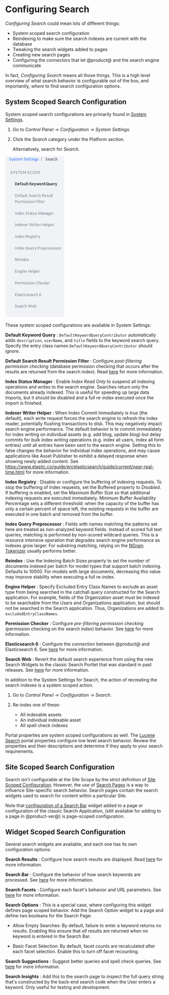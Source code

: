 # Configuring Search [](id=configuring-search)

_Configuring Search_ could mean lots of different things: 

- System scoped search configuration
- Reindexing to make sure the search indexes are current with the database
- Tweaking the search widgets added to pages
- Creating new search pages
- Configuring the connectors that let @product@ and the search engine
  communicate

In fact, _Configuring Search_ means all those things. This is a high level
overview of what search behavior is configurable out of the box, and
importantly, _where_ to find search configuration options.

## System Scoped Search Configuration [](id=system-scoped-search-configuration)

System scoped search configurations are primarily found in 
[System Settings](/discover/portal/-/knowledge_base/7-1/system-settings).

1.  Go to *Control Panel* &rarr; *Configuration* &rarr; *System Settings*.

2.  Click the *Search* category under the Platform section.

    Alternatively, search for *Search*.

![Figure 1: There are numerous system scoped entries for search in System Settings.](../../images/search-category-system-settings.png)

These system scoped configurations are available in System Settings:

**Default Keyword Query**
: `DefaultKeywordQueryContributor` automatically adds `description`, `userName`,
and `title` fields to the keyword search query. Specify the entry class names
`DefaultKeywordQueryContributor` should ignore.

**Default Search Result Permission Filter**
: Configure *post-filtering permission checking* (database permission checking
that occurs after the results are returned from the search index). Read 
[here](/discover/portal/-/knowledge_base/7-1/search-results-behavior#final-permissions-checking) 
for more information.

**Index Status Manager**
: Enable *Index Read Only* to suspend all indexing operations and writes to the
search engine. Searches return only the documents already indexed. This is
useful for speeding up large data imports, but it should be disabled and a full
re-index executed once the import is finished.

**Indexer Writer Helper**
: When Index Commit Immediately is *true* (the default), each write request
forces the search engine to refresh the index reader, potentially flushing
transactions to disk. This may negatively impact search engine performance. The
default behavior is to commit immediately for index writing on individual assets
(e.g. add blog, update blog) but delay commits for bulk index writing
operations (e.g.  index all users, index all form entries) until all entries
have been sent to the search engine. Setting this to false changes the behavior
for individual index operations, and may cause applications like Asset Publisher
to exhibit a delayed response when showing newly added content. See
https://www.elastic.co/guide/en/elasticsearch/guide/current/near-real-time.html
for more information.

**Index Registry**
: Disable or configure the buffering of indexing requests. To stop the buffering
of index requests, set the Buffered property to *Disabled*. If buffering is
enabled, set the Maximum Buffer Size so that additional indexing requests are
executed immediately. Minimum Buffer Availability Percentage sets a different
threshold: when the capacity of the buffer has only a certain percent of space
left, the existing requests in the buffer are executed in one batch and removed
from the buffer.

**Index Query Preprocessor**
: Fields with names matching the patterns set here are treated as non-analyzed
keyword fields. Instead of scored full text queries, matching is performed by
non-scored wildcard queries. This is a resource intensive operation that
degrades search engine performance as indexes grow larger. For substring
matching, relying on the
[NGram Tokenizer](https://www.elastic.co/guide/en/elasticsearch/reference/6.1/analysis-ngram-tokenizer.html) 
usually performs better.

**Reindex**
: Use the Indexing Batch Sizes property to set the number of documents indexed
per batch for model types that support batch indexing. Defaults to 10000. For
models with large documents, decreasing this value may improve stability when
executing a full re-index.

**Engine Helper**
: Specify Excluded Entry Class Names to exclude an asset type from being
searched in the catchall query constructed for the Search application. For
example, fields of the Organization asset must be indexed to be searchable from
the Users and Organizations application, but should not be searched in the
Search application. Thus, Organizations are added to `excludedEntryClassNames`.

**Permission Checker**
: Configure *pre-filtering permission checking* (permission checking on the
search index) behavior. See 
[here](/discover/portal/-/knowledge_base/7-1/search-results-behavior#initial-permissions-checking) 
for more information.

**Elasticsearch 6**
: Configure the connection between @product@ and Elasticsearch 6. See
[here](/discover/deployment/-/knowledge_base/7-1/configuring-the-liferay-elasticsearch-connector) 
for more information.

**Search Web**
: Revert the default search experience from using the new Search Widgets to the
classic Search Portlet that was standard in past releases. See 
[here](/discover/portal/-/knowledge_base/7-1/configuring-search-pages#legacy-search-experience)
for more information.

In addition to the System Settings for Search, the action of recreating the
search indexes is a system scoped action. 

1.  Go to *Control Panel* &rarr; *Configuration* &rarr; *Search*.

2.  Re-index one of these:

    - All indexable assets
    - An individual indexable asset
    - All spell check indexes

Portal properties are system scoped configurations as well. The 
[Lucene Search](https://docs.liferay.com/portal/7.1-latest/propertiesdoc/portal.properties.html#Lucene%20Search)
portal properties configure low level search behavior. Review the properties and
their descriptions and determine if they apply to your search requirements.

## Site Scoped Search Configuration [](id=site-scoped-search-configuration)

Search isn't configurable at the Site Scope by the strict definition of 
[Site Scoped Configuration](/discover/portal/-/knowledge_base/7-1/setting-up#configuratino-scope).
However, the use of 
[Search Pages](/discover/portal/-/knowledge_base/7-1/configuring-search-pages) 
is a way to influence Site-specific search behavior. Search pages contain the
search widgets used to search for content within a particular Site.

Note that 
[configuration of a Search Bar](/discover/portal/-/knowledge_base/7-1/searching-for-assets#configuring-the-search-bar)
widget added to a page or configuration of the classic Search Application,
(still available for adding to a page in @product-ver@) is page-scoped
configuration.

## Widget Scoped Search Configuration [](id=widget-scoped-search-configuration)

Several search widgets are available, and each one has its own configuration
options:

**Search Results**
:  Configure how search results are displayed. Read 
[here](/discover/portal/-/knowledge_base/7-1/search-results) for more
information.

**Search Bar**
: Configure the behavior of how search keywords are processed. See
[here](/discover/portal/-/knowledge_base/7-1/searching-for-assets#configuring-the-search-bar) 
for more information.

**Search Facets**
: Configure each facet's behavior and URL parameters. See
[here](/discover/portal/-/knowledge_base/7-1/facets) for more information.

**Search Options**
: This is a special case, where configuring this widget defines page scoped
behavior. Add the Search Option widget to a page and define two booleans for
the Search Page: 

- Allow Empty Searches: By default, failure to enter a keyword returns no
  results. Enabling this ensure that _all_ results are returned when no
  keyword is entered in the Search Bar.

- Basic Facet Selection: By default, facet counts are recalculated after each
  facet selection. Enable this to turn off facet recounting.

**Search Suggestions**
: Suggest better queries and spell check queries. See
[here](/discover/portal/-/knowledge_base/7-1/searching-for-assets#search-suggestions) 
for more information.

**Search Insights**
: Add this to the search page to inspect the full query string that's
constructed by the back-end search code when the User enters a keyword. Only
useful for testing and development.

